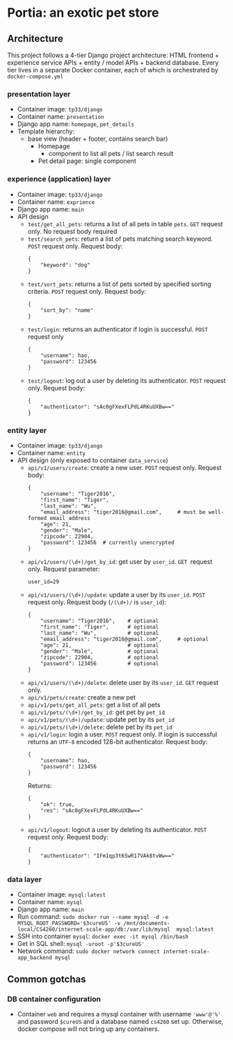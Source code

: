 # Portia: an exotic pet store
## Architecture
This project follows a 4-tier Django project architecture: HTML frontend + experience service APIs + entity / model APIs + backend database. Every tier lives in a separate Docker container, each of which is orchestrated by `docker-compose.yml`

### presentation layer
 - Container image: `tp33/django`
 - Container name: `presentation`
 - Django app name: `homepage`, `pet_details`
 - Template hierarchy:
    - base view (header + footer, contains search bar)
        - Homepage
            - component to list all pets / list search result
        - Pet detail page: single component

### experience (application) layer
 - Container image: `tp33/django`
 - Container name: `exprience`
 - Django app name: `main`
 - API design
    - `test/get_all_pets`: returns a list of all pets in table `pets`. `GET` request only. No request body required
    - `test/search_pets`: return a list of pets matching search keyword. `POST` request only. Request body: 
        ```
        {
            "keyword": "dog"
        }
        ```
    - `test/sort_pets`: returns a list of pets sorted by specified sorting criteria. `POST` request only. Request body: 
        ```
        {
            "sort_by": "name"
        }
        ```
    - `test/login`: returns an authenticator if login is successful. `POST` request only
        ```
        {
            "username": hao,
            "password": 123456
        }
        ```
    - `test/logout`: log out a user by deleting its authenticator. `POST` request only. Request body:
        ```
        {
            "authenticator": "sAc0gFXexFLPdL4RKuUXBw=="
        }
        ```



### entity layer
 - Container image: `tp33/django`
 - Container name: `entity`
 - API design (only exposed to container `data_service`)
    - `api/v1/users/create`: create a new user. `POST` request only. Request body: 
        ```
        {
            "username": "Tiger2016",
            "first_name": "Tiger",
            "last_name": "Wu",
            "email_address": "tiger2016@gmail.com",     # must be well-formed email address
            "age": 21,
            "gender": "Male",
            "zipcode": 22904,
            "password": 123456  # currently unencrypted
        }
        ```
    - `api/v1/users/(\d+)/get_by_id`: get user by `user_id`. `GET `request only. Request parameter:
        ```
        user_id=29
        ```
    - `api/v1/users/(\d+)/update`: update a user by its `user_id`. `POST` request only. Request body (`/(\d+)/` is `user_id`):
        ```
        {
            "username": "Tiger2016",    # optional
            "first_name": "Tiger",      # optional
            "last_name": "Wu",          # optional
            "email_address": "tiger2016@gmail.com",     # optional
            "age": 21,                  # optional
            "gender": "Male",           # optional
            "zipcode": 22904,           # optional
            "password": 123456          # optional
        }
        ```
    - `api/v1/users/(\d+)/delete`: delete user by its `user_id`. `GET` request only.
    - `api/v1/pets/create`: create a new pet
    - `api/v1/pets/get_all_pets`: get a list of all pets
    - `api/v1/pets/(\d+)/get_by_id`: get pet by `pet_id`
    - `api/v1/pets/(\d+)/update`: update pet by its `pet_id`
    - `api/v1/pets/(\d+)/delete`: delete pet by its `pet_id`
    - `api/v1/login`: login a user. `POST` request only. If login is successful returns an `UTF-8` encoded 128-bit authenticator. Request body:
        ```
        {
            "username": hao,
            "password": 123456
        }
        ```
        Returns:
        ```
        {
            "ok": true, 
            "res": "sAc0gFXexFLPdL4RKuUXBw=="
        }
        ```
    - `api/v1/logout`: logout a user by deleting its authenticator. `POST` request only. Request body:
        ```
        {
            "authenticator": "IFm1qp3t6SwR17VAk8tvWw=="
        }
        ```


### data layer
 - Container image: `mysql:latest`
 - Container name: `mysql`
 - Django app name: `main`
 - Run command: `sudo docker run --name mysql -d -e MYSQL_ROOT_PASSWORD='$3cureUS' -v /mnt/documents-local/CS4260/internet-scale-app/db:/var/lib/mysql  mysql:latest`
 - SSH into container `mysql`: `docker exec -it mysql /bin/bash`
 - Get in SQL shell: `mysql -uroot -p'$3cureUS'`
 - Network command: `sudo docker network connect internet-scale-app_backend mysql`


## Common gotchas
 ### DB container configuration
 - Container `web` and requires a mysql container with username `'www'@'%'` and password `$cureUS` and a database named `cs4260` set up. Otherwise, docker compose will not bring up any containers. 